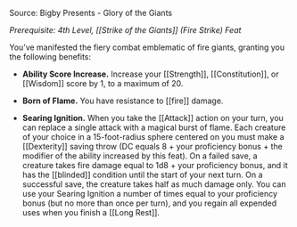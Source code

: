 Source: Bigby Presents - Glory of the Giants

_Prerequisite: 4th Level, [[Strike of the Giants]] (Fire Strike) Feat_

You’ve manifested the fiery combat emblematic of fire giants, granting you the following benefits:

- **Ability Score Increase.** Increase your [[Strength]], [[Constitution]], or [[Wisdom]] score by 1, to a maximum of 20.

- **Born of Flame.** You have resistance to [[fire]] damage.

- **Searing Ignition.** When you take the [[Attack]] action on your turn, you can replace a single attack with a magical burst of flame. Each creature of your choice in a 15-foot-radius sphere centered on you must make a [[Dexterity]] saving throw (DC equals 8 + your proficiency bonus + the modifier of the ability increased by this feat). On a failed save, a creature takes fire damage equal to 1d8 + your proficiency bonus, and it has the [[blinded]] condition until the start of your next turn. On a successful save, the creature takes half as much damage only. You can use your Searing Ignition a number of times equal to your proficiency bonus (but no more than once per turn), and you regain all expended uses when you finish a [[Long Rest]].